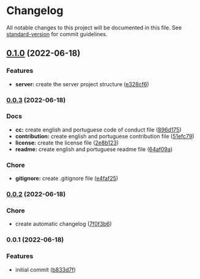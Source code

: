 # Changelog

All notable changes to this project will be documented in this file. See [standard-version](https://github.com/conventional-changelog/standard-version) for commit guidelines.

## [0.1.0](https://github.com/NatanaelBorges/getSamurai/compare/v0.0.3...v0.1.0) (2022-06-18)


### Features

* **server:** create the server project structure ([e328cf6](https://github.com/NatanaelBorges/getSamurai/commits/e328cf694cee09cee3d74ad2dc32e175670a62e9))

### [0.0.3](https://github.com/NatanaelBorges/getSamurai/compare/v0.0.2...v0.0.3) (2022-06-18)


### Docs

* **cc:** create english and portuguese code of conduct file ([896d175](https://github.com/NatanaelBorges/getSamurai/commits/896d175b58c88890bf80079a976067764c1fcf23))
* **contribution:** create english and portuguese contribution file ([51efc79](https://github.com/NatanaelBorges/getSamurai/commits/51efc7967c01541b77bc36e5ce080f89c50f9426))
* **license:** create the license file ([2e8b123](https://github.com/NatanaelBorges/getSamurai/commits/2e8b1237ac0bbb8eae171b68b7330369a913e241))
* **readme:** create english and portuguese readme file ([64af09a](https://github.com/NatanaelBorges/getSamurai/commits/64af09a8e4245b630ae8934fa77070d96dc7f001))


### Chore

* **gitignore:** create .gitignore file ([e4faf25](https://github.com/NatanaelBorges/getSamurai/commits/e4faf25f7368577c165699913264c6da16607be7))

### [0.0.2](https://github.com/NatanaelBorges/getSamurai/compare/v0.0.1...v0.0.2) (2022-06-18)


### Chore

* create automatic changelog ([7f0f3b6](https://github.com/NatanaelBorges/getSamurai/commits/7f0f3b60cd2a23930b6b42d6b97cbce2e0448065))

### 0.0.1 (2022-06-18)


### Features

* initial commit ([b833d7f](https://github.com/NatanaelBorges/getSamurai/commits/b833d7f8b51758aa126275b9115e07c45165328b))
